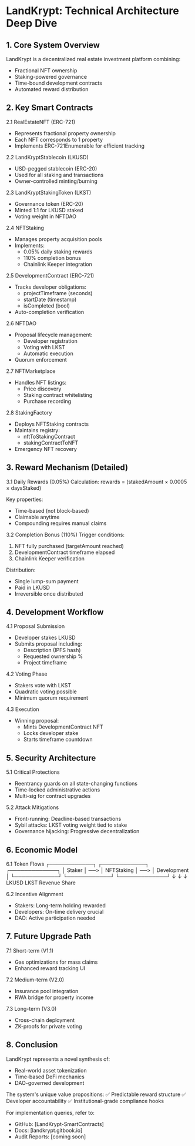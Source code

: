 # LandKrypt: Technical Architecture Deep Dive

## 1. Core System Overview
LandKrypt is a decentralized real estate investment platform combining:
- Fractional NFT ownership
- Staking-powered governance
- Time-bound development contracts
- Automated reward distribution

## 2. Key Smart Contracts

2.1 RealEstateNFT (ERC-721)
- Represents fractional property ownership
- Each NFT corresponds to 1 property
- Implements ERC-721Enumerable for efficient tracking

2.2 LandKryptStablecoin (LKUSD)
- USD-pegged stablecoin (ERC-20)
- Used for all staking and transactions
- Owner-controlled minting/burning

2.3 LandKryptStakingToken (LKST)
- Governance token (ERC-20)
- Minted 1:1 for LKUSD staked
- Voting weight in NFTDAO

2.4 NFTStaking
- Manages property acquisition pools
- Implements:
  - 0.05% daily staking rewards
  - 110% completion bonus
  - Chainlink Keeper integration

2.5 DevelopmentContract (ERC-721)
- Tracks developer obligations:
  - projectTimeframe (seconds)
  - startDate (timestamp)
  - isCompleted (bool)
- Auto-completion verification

2.6 NFTDAO
- Proposal lifecycle management:
  - Developer registration
  - Voting with LKST
  - Automatic execution
- Quorum enforcement

2.7 NFTMarketplace
- Handles NFT listings:
  - Price discovery
  - Staking contract whitelisting
  - Purchase recording

2.8 StakingFactory
- Deploys NFTStaking contracts
- Maintains registry:
  - nftToStakingContract
  - stakingContractToNFT
- Emergency NFT recovery

## 3. Reward Mechanism (Detailed)

3.1 Daily Rewards (0.05%)
Calculation:
rewards = (stakedAmount × 0.0005 × daysStaked)

Key properties:
- Time-based (not block-based)
- Claimable anytime
- Compounding requires manual claims

3.2 Completion Bonus (110%)
Trigger conditions:
1. NFT fully purchased (targetAmount reached)
2. DevelopmentContract timeframe elapsed
3. Chainlink Keeper verification

Distribution:
- Single lump-sum payment
- Paid in LKUSD
- Irreversible once distributed

## 4. Development Workflow

4.1 Proposal Submission
- Developer stakes LKUSD
- Submits proposal including:
  - Description (IPFS hash)
  - Requested ownership %
  - Project timeframe

4.2 Voting Phase
- Stakers vote with LKST
- Quadratic voting possible
- Minimum quorum requirement

4.3 Execution
- Winning proposal:
  - Mints DevelopmentContract NFT
  - Locks developer stake
  - Starts timeframe countdown

## 5. Security Architecture

5.1 Critical Protections
- Reentrancy guards on all state-changing functions
- Time-locked administrative actions
- Multi-sig for contract upgrades

5.2 Attack Mitigations
- Front-running: Deadline-based transactions
- Sybil attacks: LKST voting weight tied to stake
- Governance hijacking: Progressive decentralization

## 6. Economic Model

6.1 Token Flows
┌────────────┐     ┌────────────┐     ┌─────────────┐
│   Staker   │ ──> │ NFTStaking │ ──> │ Development │
└────────────┘     └────────────┘     └─────────────┘
    ↓                   ↓                     ↓
  LKUSD               LKST               Revenue Share

6.2 Incentive Alignment
- Stakers: Long-term holding rewarded
- Developers: On-time delivery crucial
- DAO: Active participation needed

## 7. Future Upgrade Path

7.1 Short-term (V1.1)
- Gas optimizations for mass claims
- Enhanced reward tracking UI

7.2 Medium-term (V2.0)
- Insurance pool integration
- RWA bridge for property income

7.3 Long-term (V3.0)
- Cross-chain deployment
- ZK-proofs for private voting

## 8. Conclusion

LandKrypt represents a novel synthesis of:
- Real-world asset tokenization
- Time-based DeFi mechanics
- DAO-governed development

The system's unique value propositions:
✅ Predictable reward structure
✅ Developer accountability
✅ Institutional-grade compliance hooks

For implementation queries, refer to:
- GitHub: [LandKrypt-SmartContracts]
- Docs: [landkrypt.gitbook.io]
- Audit Reports: [coming soon]